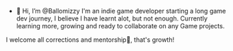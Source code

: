 - 👋 Hi, I’m @Ballomizzy
I'm an indie game developer starting a long game dev journey,
I believe I have learnt alot, but not enough.
Currently learning more, growing and ready to collaborate on any Game projects.

I welcome all corrections and mentorship🙏, that's growth!
